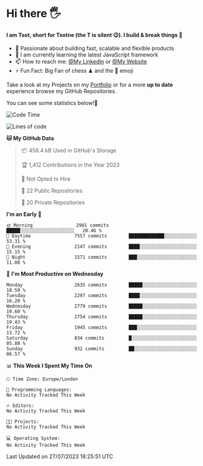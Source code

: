 # Hi there :raised_hand_with_fingers_splayed:
#### I am Tsot, short for Tsotne (the T is silent :wink:). I build & break things :space_invader:
- :telescope: Passionate about building fast, scalable and flexible products
- :seedling: I am currently learning the latest JavaScript framework 
- :mailbox: How to reach me: [@My LinkedIn](https://www.linkedin.com/in/tsotne-gvadzabia/) or [@My Website](https://tsotne.co.uk/contact)
- :zap: Fun Fact: Big Fan of chess ♟ and the 👾 emoji

Take a look at my Projects on my [Portfolio](https://tsotne.co.uk/) or for a more **up to date** experience browse my GitHub Repositories.

You can see some statistics below!:space_invader:
<!--START_SECTION:waka-->
![Code Time](http://img.shields.io/badge/Code%20Time-761%20hrs%202%20mins-blue)

![Lines of code](https://img.shields.io/badge/From%20Hello%20World%20I%27ve%20Written-6.8%20million%20lines%20of%20code-blue)

**🐱 My GitHub Data** 

> 📦 458.4 kB Used in GitHub's Storage 
 > 
> 🏆 1,412 Contributions in the Year 2023
 > 
> 🚫 Not Opted to Hire
 > 
> 📜 22 Public Repositories 
 > 
> 🔑 20 Private Repositories 
 > 
**I'm an Early 🐤** 

```text
🌞 Morning                2901 commits        █████░░░░░░░░░░░░░░░░░░░░   20.46 % 
🌆 Daytime                7557 commits        █████████████░░░░░░░░░░░░   53.31 % 
🌃 Evening                2147 commits        ████░░░░░░░░░░░░░░░░░░░░░   15.15 % 
🌙 Night                  1571 commits        ███░░░░░░░░░░░░░░░░░░░░░░   11.08 % 
```
📅 **I'm Most Productive on Wednesday** 

```text
Monday                   2635 commits        █████░░░░░░░░░░░░░░░░░░░░   18.59 % 
Tuesday                  2297 commits        ████░░░░░░░░░░░░░░░░░░░░░   16.20 % 
Wednesday                2779 commits        █████░░░░░░░░░░░░░░░░░░░░   19.60 % 
Thursday                 2754 commits        █████░░░░░░░░░░░░░░░░░░░░   19.43 % 
Friday                   1945 commits        ███░░░░░░░░░░░░░░░░░░░░░░   13.72 % 
Saturday                 834 commits         █░░░░░░░░░░░░░░░░░░░░░░░░   05.88 % 
Sunday                   932 commits         ██░░░░░░░░░░░░░░░░░░░░░░░   06.57 % 
```


📊 **This Week I Spent My Time On** 

```text
🕑︎ Time Zone: Europe/London

💬 Programming Languages: 
No Activity Tracked This Week

🔥 Editors: 
No Activity Tracked This Week

🐱‍💻 Projects: 
No Activity Tracked This Week

💻 Operating System: 
No Activity Tracked This Week
```


 Last Updated on 27/07/2023 16:25:51 UTC
<!--END_SECTION:waka-->
